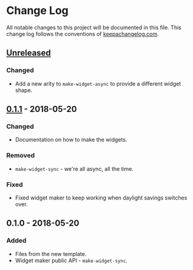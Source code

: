 # Change Log
All notable changes to this project will be documented in this file. This change log follows the conventions of [keepachangelog.com](http://keepachangelog.com/).

## [Unreleased]
### Changed
- Add a new arity to `make-widget-async` to provide a different widget shape.

## [0.1.1] - 2018-05-20
### Changed
- Documentation on how to make the widgets.

### Removed
- `make-widget-sync` - we're all async, all the time.

### Fixed
- Fixed widget maker to keep working when daylight savings switches over.

## 0.1.0 - 2018-05-20
### Added
- Files from the new template.
- Widget maker public API - `make-widget-sync`.

[Unreleased]: https://github.com/your-name/clojure-for-brave-and-true/compare/0.1.1...HEAD
[0.1.1]: https://github.com/your-name/clojure-for-brave-and-true/compare/0.1.0...0.1.1
